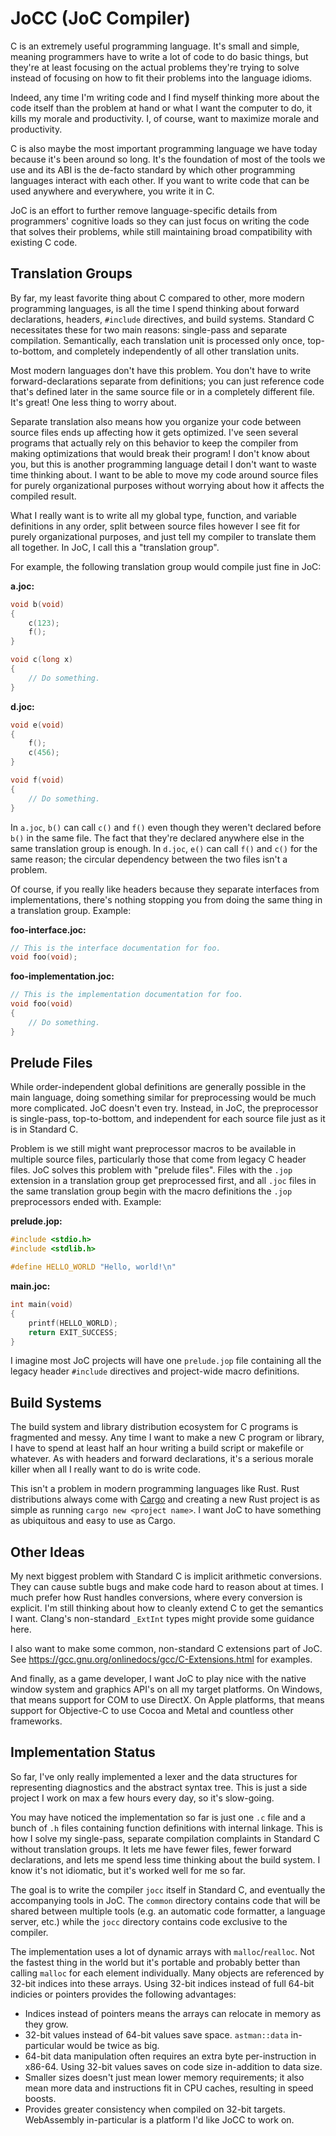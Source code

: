 # JoCC (JoC Compiler)

C is an extremely useful programming language. It's small and simple, meaning
programmers have to write a lot of code to do basic things, but they're at least
focusing on the actual problems they're trying to solve instead of focusing on
how to fit their problems into the language idioms.

Indeed, any time I'm writing code and I find myself thinking more about the code
itself than the problem at hand or what I want the computer to do, it kills my
morale and productivity. I, of course, want to maximize morale and productivity.

C is also maybe the most important programming language we have today because
it's been around so long. It's the foundation of most of the tools we use and
its ABI is the de-facto standard by which other programming languages interact
with each other. If you want to write code that can be used anywhere and
everywhere, you write it in C.

JoC is an effort to further remove language-specific details from programmers'
cognitive loads so they can just focus on writing the code that solves their
problems, while still maintaining broad compatibility with existing C code.

## Translation Groups

By far, my least favorite thing about C compared to other, more modern
programming languages, is all the time I spend thinking about forward
declarations, headers, `#include` directives, and build systems. Standard C
necessitates these for two main reasons: single-pass and separate compilation.
Semantically, each translation unit is processed only once, top-to-bottom, and
completely independently of all other translation units.

Most modern languages don't have this problem. You don't have to write
forward-declarations separate from definitions; you can just reference code
that's defined later in the same source file or in a completely different file.
It's great! One less thing to worry about.

Separate translation also means how you organize your code between source files
ends up affecting how it gets optimized. I've seen several programs that
actually rely on this behavior to keep the compiler from making optimizations
that would break their program! I don't know about you, but this is another
programming language detail I don't want to waste time thinking about. I want
to be able to move my code around source files for purely organizational
purposes without worrying about how it affects the compiled result.

What I really want is to write all my global type, function, and variable
definitions in any order, split between source files however I see fit for
purely organizational purposes, and just tell my compiler to translate them all
together. In JoC, I call this a "translation group".

For example, the following translation group would compile just fine in JoC:

**a.joc:**
```c
void b(void)
{
    c(123);
    f();
}

void c(long x)
{
    // Do something.
}
```

**d.joc:**
```c
void e(void)
{
    f();
    c(456);
}

void f(void)
{
    // Do something.
}
```

In `a.joc`, `b()` can call `c()` and `f()` even though they weren't declared
before `b()` in the same file. The fact that they're declared anywhere else in
the same translation group is enough. In `d.joc`, `e()` can call `f()` and `c()`
for the same reason; the circular dependency between the two files isn't a
problem.

Of course, if you really like headers because they separate interfaces from
implementations, there's nothing stopping you from doing the same thing in a
translation group. Example:

**foo-interface.joc:**
```c
// This is the interface documentation for foo.
void foo(void);
```

**foo-implementation.joc:**
```c
// This is the implementation documentation for foo.
void foo(void)
{
    // Do something.
}
```

## Prelude Files

While order-independent global definitions are generally possible in the main
language, doing something similar for preprocessing would be much more
complicated. JoC doesn't even try. Instead, in JoC, the preprocessor is
single-pass, top-to-bottom, and independent for each source file just as it is
in Standard C.

Problem is we still might want preprocessor macros to be available in multiple
source files, particularly those that come from legacy C header files. JoC
solves this problem with "prelude files". Files with the `.jop` extension in a
translation group get preprocessed first, and all `.joc` files in the same
translation group begin with the macro definitions the `.jop` preprocessors
ended with. Example:

**prelude.jop:**
```c
#include <stdio.h>
#include <stdlib.h>

#define HELLO_WORLD "Hello, world!\n"
```

**main.joc:**
```c
int main(void)
{
    printf(HELLO_WORLD);
    return EXIT_SUCCESS;
}
```

I imagine most JoC projects will have one `prelude.jop` file containing all the
legacy header `#include` directives and project-wide macro definitions.

## Build Systems

The build system and library distribution ecosystem for C programs is fragmented
and messy. Any time I want to make a new C program or library, I have to spend
at least half an hour writing a build script or makefile or whatever. As with
headers and forward declarations, it's a serious morale killer when all I really
want to do is write code.

This isn't a problem in modern programming languages like Rust. Rust
distributions always come with [Cargo](https://doc.rust-lang.org/cargo/) and
creating a new Rust project is as simple as running `cargo new <project name>`.
I want JoC to have something as ubiquitous and easy to use as Cargo.

## Other Ideas

My next biggest problem with Standard C is implicit arithmetic conversions. They
can cause subtle bugs and make code hard to reason about at times. I much prefer
how Rust handles conversions, where every conversion is explicit. I'm still
thinking about how to cleanly extend C to get the semantics I want. Clang's
non-standard `_ExtInt` types might provide some guidance here.

I also want to make some common, non-standard C extensions part of JoC. See
https://gcc.gnu.org/onlinedocs/gcc/C-Extensions.html for examples.

And finally, as a game developer, I want JoC to play nice with the native window
system and graphics API's on all my target platforms. On Windows, that means
support for COM to use DirectX. On Apple platforms, that means support for
Objective-C to use Cocoa and Metal and countless other frameworks.

## Implementation Status

So far, I've only really implemented a lexer and the data structures for
representing diagnostics and the abstract syntax tree. This is just a side
project I work on max a few hours every day, so it's slow-going.

You may have noticed the implementation so far is just one `.c` file and a bunch
of `.h` files containing function definitions with internal linkage. This is how
I solve my single-pass, separate compilation complaints in Standard C without
translation groups. It lets me have fewer files, fewer forward declarations,
and lets me spend less time thinking about the build system. I know it's not
idiomatic, but it's worked well for me so far.

The goal is to write the compiler `jocc` itself in Standard C, and eventually
the accompanying tools in JoC. The `common` directory contains code that will be
shared between multiple tools (e.g. an automatic code formatter, a language
server, etc.) while the `jocc` directory contains code exclusive to the
compiler.

The implementation uses a lot of dynamic arrays with `malloc`/`realloc`. Not the
fastest thing in the world but it's portable and probably better than calling
`malloc` for each element individually. Many objects are referenced by 32-bit
indices into these arrays. Using 32-bit indices instead of full 64-bit indicies
or pointers provides the following advantages:

- Indices instead of pointers means the arrays can relocate in memory as they
  grow.
- 32-bit values instead of 64-bit values save space. `astman::data`
  in-particular would be twice as big.
- 64-bit data manipulation often requires an extra byte per-instruction in
  x86-64. Using 32-bit values saves on code size in-addition to data size.
- Smaller sizes doesn't just mean lower memory requirements; it also mean more
  data and instructions fit in CPU caches, resulting in speed boosts.
- Provides greater consistency when compiled on 32-bit targets. WebAssembly
  in-particular is a platform I'd like JoCC to work on.
